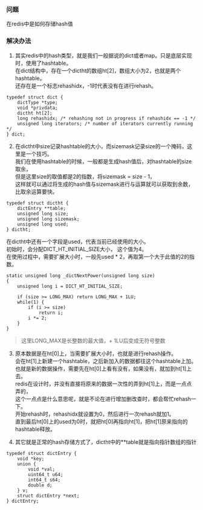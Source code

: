 ### 问题
在redis中是如何存储hash值

### 解决办法
1. 其实redis中的hash类型，就是我们一般据说的dict或者map。只是底层实现时，使用了hashtable。  
在dict结构中，存在一个dictht的数组ht[2]，数组大小为2，也就是两个hashtable。  
还存在是一个标志rehashidx，-1时代表没有在进行rehash。  
```
typedef struct dict {
    dictType *type;
    void *privdata;
    dictht ht[2];
    long rehashidx; /* rehashing not in progress if rehashidx == -1 */
    unsigned long iterators; /* number of iterators currently running */
} dict;
```

2. 在dictht中size记录hashtable的大小，而sizemask记录size的一个掩码，这里是一个技巧。  
我们在使用hashtable的时候，一般都是生成hash值后，对hashtable的size取余，  
但是这里size的取值都是2的指数，将sizemask = size - 1，  
这样就可以通过将生成的hash值与sizemask进行与运算就可以获取到余数，比取余运算要快。  
```
typedef struct dictht {
    dictEntry **table;
    unsigned long size;
    unsigned long sizemask;
    unsigned long used;
} dictht;
```
在dictht中还有一个字段是used，代表当前已经使用的大小。  
初始时，会分配DICT_HT_INITIAL_SIZE大小， 这个值为4。  
在使用过程中，需要扩展大小时，一般先used * 2，再取第一个大于此值的2的指数。  
```
static unsigned long _dictNextPower(unsigned long size)
{
    unsigned long i = DICT_HT_INITIAL_SIZE;

    if (size >= LONG_MAX) return LONG_MAX + 1LU;
    while(1) {
        if (i >= size)
            return i;
        i *= 2;
    }
}
```
> 这里LONG_MAX是长整数的最大值，+ 1LU后变成无符号整数  

3. 原本数据是在ht[0]上，当需要扩展大小时，也就是进行rehash操作。  
会在ht[1]上新建一个hashtable，之后新加入的数据都往这个hashtable上加。  
也就是新的数据操作，需要先在ht[0]上看有没有，如果没有，就加到ht[1]上去。  
redis在设计时，并没有直接将原来的数据一次性的弄到ht[1]上，而是一点点弄的，  
这个一点点是什么意思呢，就是不论在进行增加删改查时，都会帮忙rehash一下。  
开始rehash时，rehashidx就设置为0，然后进行一次rehash就加1。  
直到最后ht[0]上的used为0时，就把ht[0]再指向ht[1]，把ht[1]原来指向的hashtable释放。  

4. 其它就是正常的hash存储方式了，dictht中的**table就是指向指针数组的指针
```
typedef struct dictEntry {
    void *key;
    union {
        void *val;
        uint64_t u64;
        int64_t s64;
        double d;
    } v;
    struct dictEntry *next;
} dictEntry;
```
